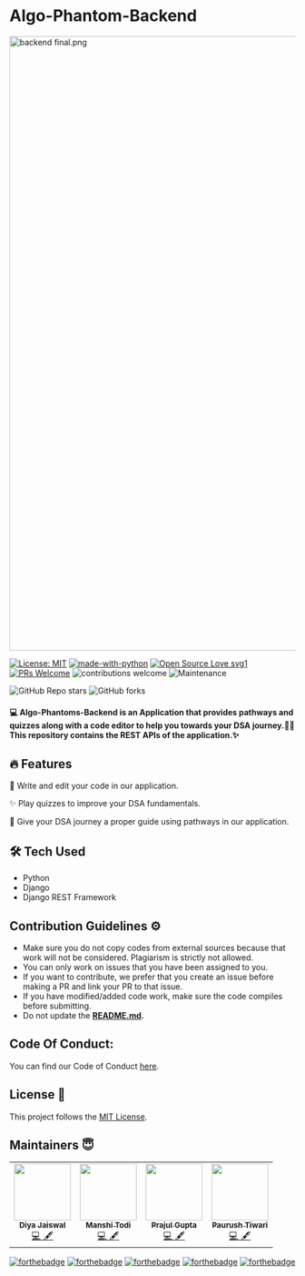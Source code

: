 # Algo-Phantom-Backend

<img src="https://i.ibb.co/CvN6XxK/backend-final.png" alt="backend final.png" align="center" width="1080" />

  [![License: MIT](https://img.shields.io/badge/License-MIT-yellow.svg)](https://opensource.org/licenses/MIT) [![made-with-python](https://img.shields.io/badge/Made%20with-Python-1f425f.svg)](https://www.python.org/) [![Open Source Love svg1](https://badges.frapsoft.com/os/v1/open-source.svg?v=103)](https://github.com/ellerbrock/open-source-badges/) [![PRs Welcome](https://img.shields.io/badge/PRs-welcome-brightgreen.svg?style=flat-square)](http://makeapullrequest.com) ![contributions welcome](https://img.shields.io/static/v1.svg?label=Contributions&message=Welcome&color=0059b3&style=flat-square) ![Maintenance](https://img.shields.io/maintenance/yes/2021) 
  
![GitHub Repo stars](https://img.shields.io/github/stars/Algo-Phantoms/Algo-Phantoms-Backend?style=social) 
![GitHub forks](https://img.shields.io/github/forks/Algo-Phantoms/Algo-Phantoms-Backend?style=social)

#### 💻 Algo-Phantoms-Backend is an Application that provides pathways and quizzes along with a code editor to help you towards your DSA journey.📰🔥 This repository contains the REST APIs of the application.✨

## 🔥 Features
📰 Write and edit your code in our application.

✨ Play quizzes to improve your DSA fundamentals.

🚀 Give your DSA journey a proper guide using pathways in our application.

## 🛠 Tech Used
- Python
- Django
- Django REST Framework

## Contribution Guidelines ⚙️

* Make sure you do not copy codes from external sources because that work will not be considered. Plagiarism is strictly not allowed.
* You can only work on issues that you have been assigned to you.
* If you want to contribute, we prefer that you create an issue before making a PR and link your PR to that issue.
* If you have modified/added code work, make sure the code compiles before submitting.
* Do not update the **[README.md](https://github.com/Algo-Phantoms/Algo-Phantoms-Backend/blob/main/README.md).**

## Code Of Conduct:

You can find our Code of Conduct [here](https://github.com/Algo-Phantoms/Algo-Phantoms-Backend/blob/main/CODE_OF_CONDUCT.md).

## License 📝 

This project follows the [MIT License](https://choosealicense.com/licenses/mit/).

## Maintainers 😇
<table>
  <tbody><tr>
    <td align="center"><a href="https://github.com/diyajaiswal11"><img alt="" src="https://avatars.githubusercontent.com/diyajaiswal11" width="100px;"><br><sub><b> Diya Jaiswal</b></sub></a><br><a href="https://github.com/Algo-Phantoms/Algo-Tree/commits?author=diyajaiswal11" title="Code">💻 🖋</a></td> </a>
  </td>
  
  <td align="center"><a href="https://github.com/todi-2000"><img alt="" src="https://avatars.githubusercontent.com/todi-2000" width="100px;"><br><sub><b>Manshi Todi</b></sub></a><br><a href="https://github.com/Algo-Phantoms/Algo-Tree/commits?author=todi-2000" title="Code">💻 🖋</a></td> </a>
  </td>
 
 <td align="center"><a href="https://github.com/prajul007"><img alt="" src="https://avatars.githubusercontent.com/prajul007" width="100px;"><br><sub><b> Prajul Gupta </b></sub></a><br><a href="https://github.com/Algo-Phantoms/Algo-Tree/commits?author=prajul007" title="Code">💻 🖋</a></td></a></td>
 
 <td align="center"><a href="https://github.com/MAJOR-BEAST"><img alt="" src="https://avatars.githubusercontent.com/MAJOR-BEAST" width="100px;"><br><sub><b> Paurush Tiwari </b></sub></a><br><a href="https://github.com/Algo-Phantoms/Algo-Tree/commits?author=MAJOR-BEAST" title="Code">💻 🖋</a></td></a></td>

  </tr>
</tbody></table>



[![forthebadge](https://forthebadge.com/images/badges/built-by-developers.svg)](https://forthebadge.com)
[![forthebadge](https://forthebadge.com/images/badges/uses-git.svg)](https://forthebadge.com)
[![forthebadge](https://forthebadge.com/images/badges/built-with-love.svg)](https://forthebadge.com)
[![forthebadge](https://forthebadge.com/images/badges/made-with-python.svg)](https://forthebadge.com)
[![forthebadge](https://forthebadge.com/images/badges/open-source.svg)](https://forthebadge.com)

